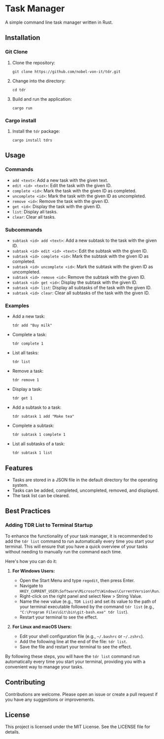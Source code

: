 # Task Manager

A simple command line task manager written in Rust.

## Installation

### Git Clone

1. Clone the repository:
   ```
   git clone https://github.com/nobel-von-it/tdr.git
   ```
2. Change into the directory:
   ```
   cd tdr
   ```
3. Build and run the application:
   ```
   cargo run
   ```

### Cargo install

1. Install the `tdr` package:
   ```
   cargo install tdrs
   ```

## Usage

### Commands

- `add <text>`: Add a new task with the given text.
- `edit <id> <text>`: Edit the task with the given ID.
- `complete <id>`: Mark the task with the given ID as completed.
- `uncomplete <id>`: Mark the task with the given ID as uncompleted.
- `remove <id>`: Remove the task with the given ID.
- `get <id>`: Display the task with the given ID.
- `list`: Display all tasks.
- `clear`: Clear all tasks.

### Subcommands

- `subtask <id> add <text>`: Add a new subtask to the task with the given ID.
- `subtask <id> edit <id> <text>`: Edit the subtask with the given ID.
- `subtask <id> complete <id>`: Mark the subtask with the given ID as completed.
- `subtask <id> uncomplete <id>`: Mark the subtask with the given ID as uncompleted.
- `subtask <id> remove <id>`: Remove the subtask with the given ID.
- `subtask <id> get <id>`: Display the subtask with the given ID.
- `subtask <id> list`: Display all subtasks of the task with the given ID.
- `subtask <id> clear`: Clear all subtasks of the task with the given ID.

### Examples

- Add a new task:
  ```
  tdr add "Buy milk"
  ```
- Complete a task:
  ```
  tdr complete 1
  ```
- List all tasks:
  ```
  tdr list
  ```
- Remove a task:
  ```
  tdr remove 1
  ```
- Display a task:
  ```
  tdr get 1
  ```
- Add a subtask to a task:
  ```
  tdr subtask 1 add "Make tea"
  ```
- Complete a subtask:
  ```
  tdr subtask 1 complete 1
  ```
- List all subtasks of a task:
  ```
  tdr subtask 1 list
  ```

## Features

- Tasks are stored in a JSON file in the default directory for the operating system.
- Tasks can be added, completed, uncompleted, removed, and displayed.
- The task list can be cleared.

## Best Practices

### Adding TDR List to Terminal Startup

To enhance the functionality of your task manager, it is recommended to add the `tdr list` command to run automatically every time you start your terminal. This will ensure that you have a quick overview of your tasks without needing to manually run the command each time.

Here's how you can do it:

1. **For Windows Users:**

   - Open the Start Menu and type `regedit`, then press Enter.
   - Navigate to `HKEY_CURRENT_USER\Software\Microsoft\Windows\CurrentVersion\Run`.
   - Right-click on the right panel and select New > String Value.
   - Name the new value (e.g., `TDR List`) and set its value to the path of your terminal executable followed by the command `tdr list` (e.g., `"C:\Program Files\Git\bin\git-bash.exe" tdr list`).
   - Restart your terminal to see the effect.

2. **For Linux and macOS Users:**
   - Edit your shell configuration file (e.g., `~/.bashrc` or `~/.zshrc`).
   - Add the following line at the end of the file: `tdr list`.
   - Save the file and restart your terminal to see the effect.

By following these steps, you will have the `tdr list` command run automatically every time you start your terminal, providing you with a convenient way to manage your tasks.

## Contributing

Contributions are welcome. Please open an issue or create a pull request if you have any suggestions or improvements.

## License

This project is licensed under the MIT License. See the LICENSE file for details.
